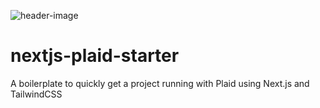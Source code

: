 ![header-image](https://res.cloudinary.com/raskin-me/image/upload/v1584123564/nextjs-plaid-tailwind/nextjs-plaid-tailwind_ujphko.jpg)

# nextjs-plaid-starter

A boilerplate to quickly get a project running with Plaid using Next.js and TailwindCSS
